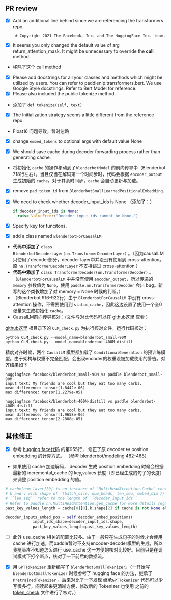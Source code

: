 ## PR review

- [x] Add an additional line behind since we are referencing the transformers repo.

  ` # Copyright 2021 The Facebook, Inc. and The HuggingFace Inc. team.`

- [x] It seems you only changed the default value of arg return_attention_mask. It might be unnecessary to override the **call** method. 

+ 移除了这个 call method

- [x] Please add docstrings for all your classes and methods which might be utilized by users. You can refer to paddlenlp.transformers.bert. We use Google Style docstrings. Refer to Bert Model for reference. 
- [x] Please also included the public tokenize method. 

+ 添加了 `def tokenize(self, text)`

- [x] The Initialization strategy seems a little different from the reference repo.  

+ Float16 问题导致，暂时忽略

- [x] change `embed_tokens` to optional args with default value None

- [x] We should save cache during decoder forwarding process rather than generating cache. 

- 将初始化 `cache` 的操作移动到了`blenderbotModel` 的前向传导中（Blenderbot 718行左右）。当且仅当在解码第一个时间步时，代码会根据 `encoder_output` 生成初始的 `cache`。对于其余时间步，`cache` 会自动更新与加载。

- [x] remove `pad_token_id` from `BlenderbotSmallLearnedPositionalEmbedding`.

- [x] We need to check whether decoder_input_ids is None （添加了：）

  ```python
  if decoder_input_ids is None:
  	raise ValueError("Decoder_input_ids cannot be None.")
  ```

- [x] Specify key for funcitons.

- [x] add a class named `BlenderbotForCausalLM`

+ **代码中添加了** `class BlenderbotDecoderLayer(nn.TransformerDecoderLayer)` 。（因为causalLM只使用了decoder部分，decoder layer中并没没有使用到 cross-attention。原 `nn.TransformerDecoderLayer` 不支持跳过 cross-attention ）
+ **代码中添加了** `class TransformerDecoder(nn.TransformerDecoder)` 。（`BlenderbotForCausalLM` 中并没有使用 `encoder_output`，所以传递的 `memory` 参数值为 `None`，使用 `paddle.nn.TransformerDecoder`  会出 bug。新写的这个类**仅**增加了对 memory = None 时候的判断。）
+ （Blenderbot 916-922行）由于  `BlenderbotForCausalLM` 中没有 cross-attention 操作，不需要使用到 `static_cache`，因此这边设置了使用一个全0张量来生成初始化 `cache`。
+ CausalLM前向传导核对：(文件与对比代码可以在 [github这里](https://github.com/kevinng77/blenderbot_paddle) 查看 )

[github这里](https://github.com/kevinng77/blenderbot_paddle) 根目录下的 `CLM_check.py` 为执行核对文件，运行代码核对：

```shell
python CLM_check.py --model_name=blenderbot_small-90M
python CLM_check.py --model_name=blenderbot-400M-distill
```

精度对齐时候，两个 `CausalLM` 模型都加载了 `ConditionalGeneration` 的预训练模型。由于架构与权重不完全匹配，会出现encoder的权重没被加载使用的警告。对齐结果如下：

```shell
huggingface facebook/blenderbot_small-90M vs paddle blenderbot_small-90M
input text: My friends are cool but they eat too many carbs.
mean difference: tensor(1.8442e-06)
max difference: tensor(1.2279e-05)

huggingface facebook/blenderbot-400M-distill vs paddle blenderbot-400M-distill
input text: My friends are cool but they eat too many carbs.
mean difference: tensor(1.9658e-06)
max difference: tensor(2.2888e-05)
```

## 其他修正

- [x] 参考 [hugging face代码](https://github.com/huggingface/transformers/blob/master/src/transformers/models/blenderbot/modeling_blenderbot.py) 的第955行， 修正了原 decoder 中 position embedding 的计算方式。 （参考 blenderbot/modeling 482-488）

+ 如果使用 cache 加速解码， decoder 生成 position embedding 时候会根据最新的 incremental_cache 的 key,values 长度（即已经生成的句子的长度）来调整 position embedding 的值。

```python
# cache[num_layer][0] is an instance of `MultiHeadAttention.Cache` containing
# k and v with shape of `[batch_size, num_heads, len_seq, embed_dim // num_heads]`
# ``len_seq`` refer to the length of ``decoder_input_ids``
# Refer to paddle.nn.MultiHeadAttention.gen_cache for more details regarding cache.
past_key_values_length = cache[0][0].k.shape[2] if cache is not None else 0

decoder_inputs_embed_pos = self.decoder_embed_positions(
            input_ids_shape=decoder_input_ids.shape,
            past_key_values_length=past_key_values_length)
```

- [ ] 此外 use_cache 相关的配置比较多。由于一般只在生成句子的时候才会使用 cache 进行加速，而paddle暂时不支持encoder-decoder模型的生成，所以我挺头疼不知道怎么进行 use_cache 这一方便的核对比较好。目前只是在调试模式下打个断点，核对了一下前后的数据流。
- [x] 用 `GPTTokenizer` 重新编写了 `blenderbotSmallTokenizer`。（一开始写`blenderbotSmallTokenizer` 时候参考了 hugging face 的方法，继承了 `PretrainedTokenizer` 。后来对比了一下发现 继承`GPTTokenizer` 代码可以少写很多行，阅读起来更清晰方便，修改后的 Tokenizer 也使用 之前的 [token_check](https://github.com/kevinng77/blenderbot_paddle/blob/master/tokenizer_check.py)  文件进行了核对。）

